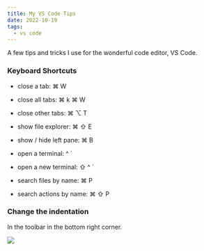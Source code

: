 ```yaml
---
title: My VS Code Tips
date: 2022-10-19
tags:
  - vs code
---
```


A few tips and tricks I use for the wonderful code editor, VS Code.

### Keyboard Shortcuts

- close a tab: ⌘ W

- close all tabs: ⌘ k ⌘ W

- close other tabs: ⌘ ⌥ T

- show file explorer: ⌘ ⇧ E

- show / hide left pane: ⌘ B

- open a terminal: ^ `

- open a new terminal: ⇧ ^ `

- search files by name: ⌘ P

- search actions by name: ⌘ ⇧ P

### Change the indentation

In the toolbar in the bottom right corner.

![](https://s3.us-west-2.amazonaws.com/secure.notion-static.com/e655c596-1040-4dac-b2d3-2c998f9dcc83/Untitled.png?X-Amz-Algorithm=AWS4-HMAC-SHA256&X-Amz-Content-Sha256=UNSIGNED-PAYLOAD&X-Amz-Credential=AKIAT73L2G45EIPT3X45%2F20230115%2Fus-west-2%2Fs3%2Faws4_request&X-Amz-Date=20230115T012951Z&X-Amz-Expires=3600&X-Amz-Signature=7ddd32563cf43d7257a4e83c0bcdb83bb1dc648c81ff271556b09ec7d4c3e60b&X-Amz-SignedHeaders=host&x-id=GetObject)

